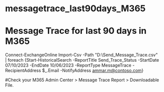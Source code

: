 # messagetrace_last90days_M365
# Message Trace for last 90 days in M365
Connect-ExchangeOnline
Import-Csv  -Path "D:\Send_Message_Trace.csv" |
foreach {Start-HistoricalSearch -ReportTitle Send_Trace_Status -StartDate 07/10/2023 -EndDate 10/06/2023 -ReportType MessageTrace -RecipientAddress $_.Email -NotifyAddress ammar.m@contoso.com}


#Check your M365 Admin Center > Message Trace Report > Downloadable File.
